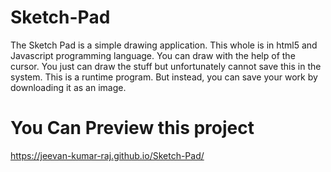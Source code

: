 # Sketch-Pad

The Sketch Pad is a simple drawing application. This whole is in html5 and Javascript programming language. You can draw with the help of the cursor. You just can draw the stuff but unfortunately cannot save this in the system. This is a runtime program. But instead, you can save your work by downloading it as an image.


# You Can Preview this project
https://jeevan-kumar-raj.github.io/Sketch-Pad/
